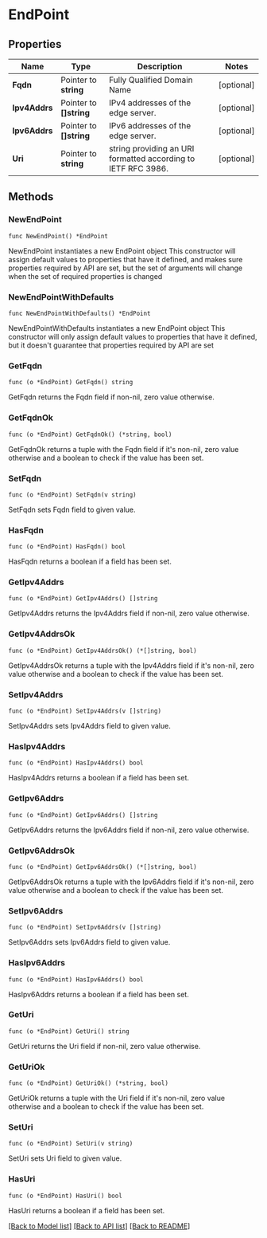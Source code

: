 # EndPoint

## Properties

Name | Type | Description | Notes
------------ | ------------- | ------------- | -------------
**Fqdn** | Pointer to **string** | Fully Qualified Domain Name | [optional] 
**Ipv4Addrs** | Pointer to **[]string** | IPv4 addresses of the edge server. | [optional] 
**Ipv6Addrs** | Pointer to **[]string** | IPv6 addresses of the edge server. | [optional] 
**Uri** | Pointer to **string** | string providing an URI formatted according to IETF RFC 3986. | [optional] 

## Methods

### NewEndPoint

`func NewEndPoint() *EndPoint`

NewEndPoint instantiates a new EndPoint object
This constructor will assign default values to properties that have it defined,
and makes sure properties required by API are set, but the set of arguments
will change when the set of required properties is changed

### NewEndPointWithDefaults

`func NewEndPointWithDefaults() *EndPoint`

NewEndPointWithDefaults instantiates a new EndPoint object
This constructor will only assign default values to properties that have it defined,
but it doesn't guarantee that properties required by API are set

### GetFqdn

`func (o *EndPoint) GetFqdn() string`

GetFqdn returns the Fqdn field if non-nil, zero value otherwise.

### GetFqdnOk

`func (o *EndPoint) GetFqdnOk() (*string, bool)`

GetFqdnOk returns a tuple with the Fqdn field if it's non-nil, zero value otherwise
and a boolean to check if the value has been set.

### SetFqdn

`func (o *EndPoint) SetFqdn(v string)`

SetFqdn sets Fqdn field to given value.

### HasFqdn

`func (o *EndPoint) HasFqdn() bool`

HasFqdn returns a boolean if a field has been set.

### GetIpv4Addrs

`func (o *EndPoint) GetIpv4Addrs() []string`

GetIpv4Addrs returns the Ipv4Addrs field if non-nil, zero value otherwise.

### GetIpv4AddrsOk

`func (o *EndPoint) GetIpv4AddrsOk() (*[]string, bool)`

GetIpv4AddrsOk returns a tuple with the Ipv4Addrs field if it's non-nil, zero value otherwise
and a boolean to check if the value has been set.

### SetIpv4Addrs

`func (o *EndPoint) SetIpv4Addrs(v []string)`

SetIpv4Addrs sets Ipv4Addrs field to given value.

### HasIpv4Addrs

`func (o *EndPoint) HasIpv4Addrs() bool`

HasIpv4Addrs returns a boolean if a field has been set.

### GetIpv6Addrs

`func (o *EndPoint) GetIpv6Addrs() []string`

GetIpv6Addrs returns the Ipv6Addrs field if non-nil, zero value otherwise.

### GetIpv6AddrsOk

`func (o *EndPoint) GetIpv6AddrsOk() (*[]string, bool)`

GetIpv6AddrsOk returns a tuple with the Ipv6Addrs field if it's non-nil, zero value otherwise
and a boolean to check if the value has been set.

### SetIpv6Addrs

`func (o *EndPoint) SetIpv6Addrs(v []string)`

SetIpv6Addrs sets Ipv6Addrs field to given value.

### HasIpv6Addrs

`func (o *EndPoint) HasIpv6Addrs() bool`

HasIpv6Addrs returns a boolean if a field has been set.

### GetUri

`func (o *EndPoint) GetUri() string`

GetUri returns the Uri field if non-nil, zero value otherwise.

### GetUriOk

`func (o *EndPoint) GetUriOk() (*string, bool)`

GetUriOk returns a tuple with the Uri field if it's non-nil, zero value otherwise
and a boolean to check if the value has been set.

### SetUri

`func (o *EndPoint) SetUri(v string)`

SetUri sets Uri field to given value.

### HasUri

`func (o *EndPoint) HasUri() bool`

HasUri returns a boolean if a field has been set.


[[Back to Model list]](../README.md#documentation-for-models) [[Back to API list]](../README.md#documentation-for-api-endpoints) [[Back to README]](../README.md)



